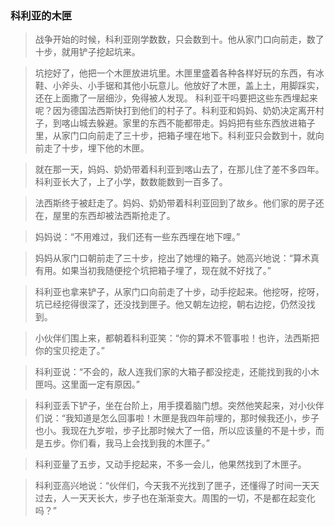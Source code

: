 ### 科利亚的木匣

>战争开始的时候，科利亚刚学数数，只会数到十。他从家门口向前走，数了十步，就用铲子挖起坑来。

>坑挖好了，他把一个木匣放进坑里。木匣里盛着各种各样好玩的东西，有冰鞋、小斧头、小手锯和其他小玩意儿。他放好了木匣，盖上土，用脚踩实，还在上面撒了一层细沙，免得被人发现。
>科利亚干吗要把这些东西埋起来呢？因为德国法西斯快打到他们的村子了。科利亚和妈妈、奶奶决定离开村子，到喀山城去躲避。家里的东西不能都带走。妈妈把有些东西放进箱子里，从家门口向前走了三十步，把箱子埋在地下。科利亚只会数到十，就向前走了十步，埋下他的木匣。

>就在那一天，妈妈、奶奶带着科利亚到喀山去了，在那儿住了差不多四年。科利亚长大了，上了小学，数数能数到一百多了。

>法西斯终于被赶走了。妈妈、奶奶带着科利亚回到了故乡。他们家的房子还在，屋里的东西却被法西斯抢走了。

>妈妈说：“不用难过，我们还有一些东西埋在地下哩。”

>妈妈从家门口朝前走了三十步，挖出了她埋的箱子。她高兴地说：“算术真有用。如果当初我随便挖个坑把箱子埋了，现在就不好找了。”

>科利亚也拿来铲子，从家门口向前走了十步，动手挖起来。他挖呀，挖呀，坑已经挖得很深了，还没找到匣子。他又朝左边挖，朝右边挖，仍然没找到。

>小伙伴们围上来，都朝着科利亚笑：“你的算术不管事啦！也许，法西斯把你的宝贝挖走了。”

>科利亚说：“不会的，敌人连我们家的大箱子都没挖走，还能找到我的小木匣吗。这里面一定有原因。”

>科利亚丢下铲子，坐在台阶上，用手摸着脑门想。突然他笑起来，对小伙伴们说：“我知道是怎么回事啦！木匣是我四年前埋的，那时候我还小，步子也小。我现在九岁啦，步子比那时候大了一倍，所以应该量的不是十步，而是五步。你们看，我马上会找到我的木匣子。”

>科利亚量了五步，又动手挖起来，不多一会儿，他果然找到了木匣子。

>科利亚高兴地说：“伙伴们，今天我不光找到了匣子，还懂得了时间一天天过去，人一天天长大，步子也在渐渐变大。周围的一切，不是都在起变化吗？”
